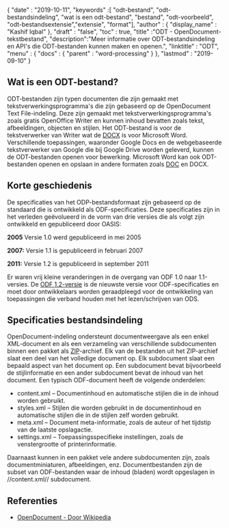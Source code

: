 {
  "date" : "2019-10-11",
  "keywords" :[ "odt-bestand", "odt-bestandsindeling", "wat is een odt-bestand", "bestand", "odt-voorbeeld", "odt-bestandsextensie","extensie", "format"],
  "author" : {
    "display_name" : "Kashif Iqbal"
},
  "draft" : "false",
  "toc" : true,
  "title" :"ODT - OpenDocument-tekstbestand",
  "description":"Meer informatie over ODT-bestandsindeling en API's die ODT-bestanden kunnen maken en openen.",
  "linktitle" : "ODT",
  "menu" : {
    "docs" : {
      "parent" : "word-processing"
}
},
  "lastmod" : "2019-09-10"
}

## Wat is een ODT-bestand?

ODT-bestanden zijn typen documenten die zijn gemaakt met tekstverwerkingsprogramma's die zijn gebaseerd op de OpenDocument Text File-indeling. Deze zijn gemaakt met tekstverwerkingsprogramma's zoals gratis OpenOffice Writer en kunnen inhoud bevatten zoals tekst, afbeeldingen, objecten en stijlen. Het ODT-bestand is voor de tekstverwerker van Writer wat de [DOCX](/nl/word-processing/docx/) is voor Microsoft Word. Verschillende toepassingen, waaronder Google Docs en de webgebaseerde tekstverwerker van Google die bij Google Drive worden geleverd, kunnen de ODT-bestanden openen voor bewerking. Microsoft Word kan ook ODT-bestanden openen en opslaan in andere formaten zoals [DOC](/nl/word-processing/doc/) en DOCX.

## Korte geschiedenis ##

De specificaties van het ODP-bestandsformaat zijn gebaseerd op de standaard die is ontwikkeld als ODF-specificaties. Deze specificaties zijn in het verleden geëvolueerd in de vorm van drie versies die als volgt zijn ontwikkeld en gepubliceerd door OASIS:

**2005** Versie 1.0 werd gepubliceerd in mei 2005

**2007:** Versie 1.1 is gepubliceerd in februari 2007

**2011:** Versie 1.2 is gepubliceerd in september 2011

Er waren vrij kleine veranderingen in de overgang van ODF 1.0 naar 1.1-versies. De [ODF 1.2-versie](https://www.oasis-open.org/standards#opendocumentv1.2) is de nieuwste versie voor ODF-specificaties en moet door ontwikkelaars worden geraadpleegd voor de ontwikkeling van toepassingen die verband houden met het lezen/schrijven van ODS.

## Specificaties bestandsindeling ##

OpenDocument-indeling ondersteunt documentweergave als een enkel XML-document en als een verzameling van verschillende subdocumenten binnen een pakket als [ZIP](/nl/compression/zip/)-archief. Elk van de bestanden uit het ZIP-archief slaat een deel van het volledige document op. Elk subdocument slaat een bepaald aspect van het document op. Een subdocument bevat bijvoorbeeld de stijlinformatie en een ander subdocument bevat de inhoud van het document. Een typisch ODF-document heeft de volgende onderdelen:

* content.xml – Documentinhoud en automatische stijlen die in de inhoud worden gebruikt.
* styles.xml – Stijlen die worden gebruikt in de documentinhoud en automatische stijlen die in de stijlen zelf worden gebruikt.
* meta.xml – Document meta-informatie, zoals de auteur of het tijdstip van de laatste opslagactie.
* settings.xml – Toepassingsspecifieke instellingen, zoals de venstergrootte of printerinformatie.

Daarnaast kunnen in een pakket vele andere subdocumenten zijn, zoals documentminiaturen, afbeeldingen, enz. Documentbestanden zijn de subset van ODF-bestanden waar de inhoud (bladen) wordt opgeslagen in //content.xml// subdocument.

## Referenties ##

* [OpenDocument - Door Wikipedia](https://en.wikipedia.org/wiki/OpenDocument)

